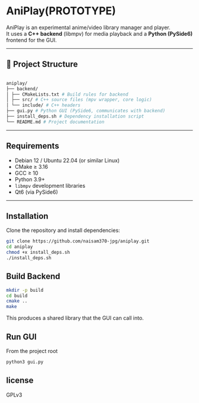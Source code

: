 # AniPlay(PROTOTYPE)

AniPlay is an experimental anime/video library manager and player.  
It uses a **C++ backend** (libmpv) for media playback and a **Python (PySide6)** frontend for the GUI.  

---

## 📂 Project Structure
```sh

aniplay/
├── backend/
│ ├── CMakeLists.txt # Build rules for backend
│ ├── src/ # C++ source files (mpv wrapper, core logic)
│ └── include/ # C++ headers
├── gui.py # Python GUI (PySide6, communicates with backend)
├── install_deps.sh # Dependency installation script
└── README.md # Project documentation
```

---

## Requirements

- Debian 12 / Ubuntu 22.04 (or similar Linux)
- CMake ≥ 3.16
- GCC ≥ 10
- Python 3.9+
- `libmpv` development libraries
- Qt6 (via PySide6)

---

## Installation

Clone the repository and install dependencies:

```bash
git clone https://github.com/naisam370-jpg/aniplay.git
cd aniplay
chmod +x install_deps.sh
./install_deps.sh
```
## Build Backend
```bash
mkdir -p build
cd build
cmake ..
make
```
This produces a shared library that the GUI can call into.
## Run GUI
From the project root
```bash
python3 gui.py
```
## license 
GPLv3 